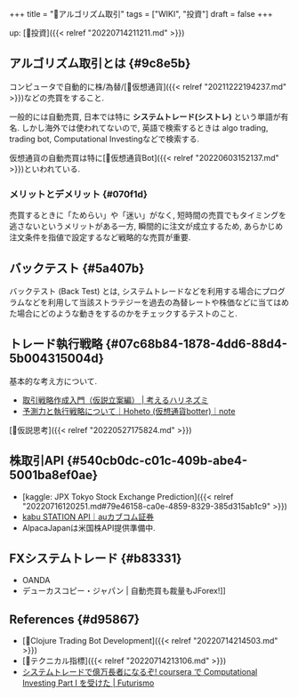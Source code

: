 +++
title = "📝アルゴリズム取引"
tags = ["WIKI", "投資"]
draft = false
+++

up: [🔖投資]({{< relref "20220714211211.md" >}})


## アルゴリズム取引とは {#9c8e5b}

コンピュータで自動的に株/為替/[📝仮想通貨]({{< relref "20211222194237.md" >}})などの売買をすること.

一般的には自動売買, 日本では特に **システムトレード(シストレ)** という単語が有名. しかし海外では使われてないので, 英語で検索するときは algo trading, trading bot, Computational Investingなどで検索する.

仮想通貨の自動売買は特に[📝仮想通貨Bot]({{< relref "20220603152137.md" >}})といわれている.


### メリットとデメリット {#070f1d}

売買するときに「ためらい」や「迷い」がなく, 短時間の売買でもタイミングを逃さないというメリットがある一方, 瞬間的に注文が成立するため, あらかじめ注文条件を指値で設定するなど戦略的な売買が重要.


## バックテスト {#5a407b}

バックテスト (Back Test) とは, システムトレードなどを利用する場合にプログラムなどを利用して当該ストラテジーを過去の為替レートや株価などに当てはめた場合にどのような動きをするのかをチェックするテストのこと.


## トレード執行戦略 {#07c68b84-1878-4dd6-88d4-5b004315004d}

基本的な考え方について.

-   [取引戦略作成入門（仮説立案編） | 考えるハリネズミ](https://www.column.erizo.co.jp/data_analysis/kaseturitsuanhen/)
-   [予測力と執行戦略について｜Hoheto (仮想通貨botter)｜note](https://note.com/hht/n/nb7fcfe538c59)

[📝仮説思考]({{< relref "20220527175824.md" >}})


## 株取引API {#540cb0dc-c01c-409b-abe4-5001ba8ef0ae}

-   [kaggle: JPX Tokyo Stock Exchange Prediction]({{< relref "20220716120251.md#79e46158-ca0e-4859-8329-385d315ab1c9" >}})
-   [kabu STATION API｜auカブコム証券](https://kabu.com/company/lp/lp90.html)
-   AlpacaJapanは米国株API提供準備中.


## FXシステムトレード {#b83331}

-   OANDA
-   デューカスコピー・ジャパン | 自動売買も裁量もJForex!]]


## References {#d95867}

-   [📝Clojure Trading Bot Development]({{< relref "20220714214503.md" >}})
-   [📝テクニカル指標]({{< relref "20220714213106.md" >}})
-   [システムトレードで億万長者になるぞ! coursera で Computational Investing Part I を受けた | Futurismo](https://futurismo.biz/archives/2678/#%e3%82%a2%e3%83%ab%e3%82%b4%e3%83%aa%e3%82%ba%e3%83%a0%e5%8f%96%e5%bc%95)
